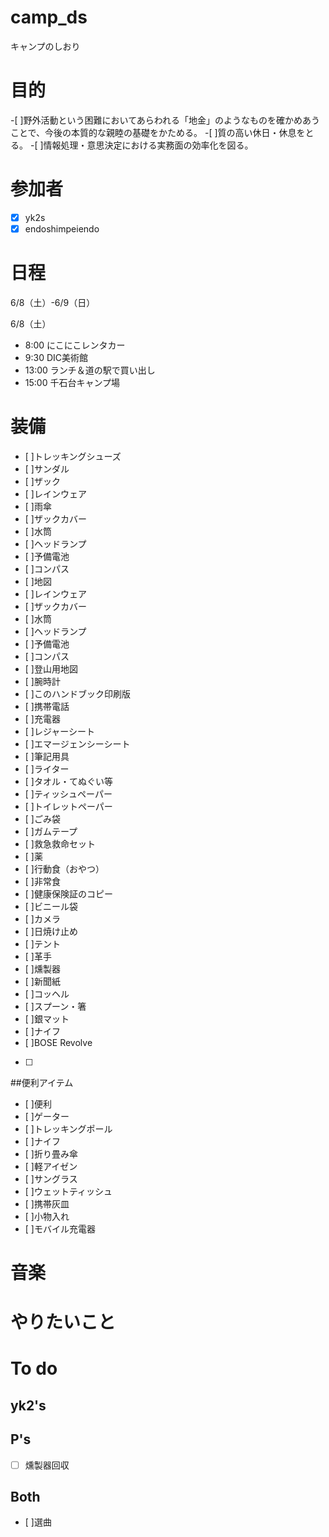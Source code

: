 # camp_ds
キャンプのしおり

# 目的
-[ ]野外活動という困難においてあらわれる「地金」のようなものを確かめあうことで、今後の本質的な親睦の基礎をかためる。
-[ ]質の高い休日・休息をとる。
-[ ]情報処理・意思決定における実務面の効率化を図る。

# 参加者
- [x] yk2s
- [x] endoshimpeiendo

# 日程
6/8（土）-6/9（日）

6/8（土）
- 8:00 にこにこレンタカー
- 9:30 DIC美術館
- 13:00 ランチ＆道の駅で買い出し
- 15:00 千石台キャンプ場

# 装備
- [ ]トレッキングシューズ
- [ ]サンダル
- [ ]ザック
- [ ]レインウェア	
- [ ]雨傘
- [ ]ザックカバー	
- [ ]水筒	
- [ ]ヘッドランプ	
- [ ]予備電池
- [ ]コンパス
- [ ]地図	
- [ ]レインウェア
- [ ]ザックカバー
- [ ]水筒
- [ ]ヘッドランプ
- [ ]予備電池
- [ ]コンパス
- [ ]登山用地図
- [ ]腕時計
- [ ]このハンドブック印刷版
- [ ]携帯電話
- [ ]充電器
- [ ]レジャーシート
- [ ]エマージェンシーシート
- [ ]筆記用具
- [ ]ライター
- [ ]タオル・てぬぐい等
- [ ]ティッシュペーパー
- [ ]トイレットペーパー
- [ ]ごみ袋
- [ ]ガムテープ 
- [ ]救急救命セット
- [ ]薬
- [ ]行動食（おやつ）
- [ ]非常食
- [ ]健康保険証のコピー
- [ ]ビニール袋
- [ ]カメラ
- [ ]日焼け止め
- [ ]テント
- [ ]革手
- [ ]燻製器
- [ ]新聞紙
- [ ]コッヘル
- [ ]スプーン・箸
- [ ]銀マット
- [ ]ナイフ
- [ ]BOSE Revolve
- [ ]

##便利アイテム
- [ ]便利
- [ ]ゲーター
- [ ]トレッキングポール
- [ ]ナイフ
- [ ]折り畳み傘
- [ ]軽アイゼン
- [ ]サングラス
- [ ]ウェットティッシュ
- [ ]携帯灰皿
- [ ]小物入れ
- [ ]モバイル充電器

# 音楽

# やりたいこと

# To do
## yk2's
## P's
- [ ] 燻製器回収
## Both
- [ ]選曲